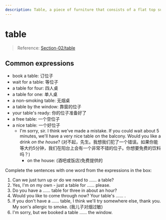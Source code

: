 ```yaml
---
description: Table, a piece of furniture that consists of a flat top supported by legs. (桌子，台子，茶几)
---
```


# table

> Reference: [Section-02/table](../Section-02/table.md)

## Common expressions

- book a table: 订位子
- wait for a table: 等位子
- a table for four: 四人桌
- a table for one: 单人桌
- a non-smoking table: 无烟桌
- a table by the window: 靠窗的位子
- your table's ready: 你的位子准备好了
- a free table: 一个空位子
- a nice table: 一个好位子
  - I'm sorry, sir. I think we've made a mistake. If you could wait about 5 minutes, we'll have a very nice table on the balcony. Would you like a drink *on the house*? (对不起，先生。我想我们犯了一个错误。如果你能等大约5分钟，我们在阳台上会有一个非常不错的位子。你想要免费的饮料吗？)
    - on the house: (酒吧或饭店)免费提供的

Complete the sentences with one word from the expressions in the box:

1. Can we just turn up or do we need to ...... a table?
2. Yes, I'm on my own - just a table for ...... please.
3. Do you have a ...... table for three in about an hour?
4. Would you like to come through now? Your table's ...... .
5. If you don't have a ...... table, I think we'll try somewhere else, thank you. My son's allergic to smoke. (我儿子对烟过敏)
6. I'm sorry, but we booked a table ...... the window.
